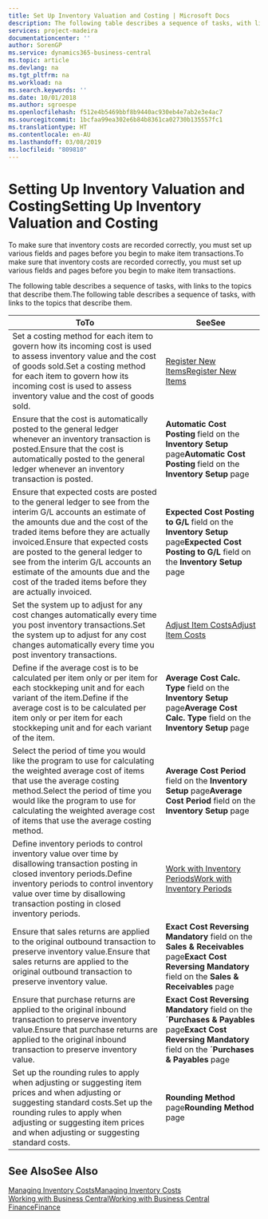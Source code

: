 ```yaml
---
title: Set Up Inventory Valuation and Costing | Microsoft Docs
description: The following table describes a sequence of tasks, with links to the topics that describe them.
services: project-madeira
documentationcenter: ''
author: SorenGP
ms.service: dynamics365-business-central
ms.topic: article
ms.devlang: na
ms.tgt_pltfrm: na
ms.workload: na
ms.search.keywords: ''
ms.date: 10/01/2018
ms.author: sgroespe
ms.openlocfilehash: f512e4b5469bbf8b9440ac930eb4e7ab2e3e4ac7
ms.sourcegitcommit: 1bcfaa99ea302e6b84b8361ca02730b135557fc1
ms.translationtype: HT
ms.contentlocale: en-AU
ms.lasthandoff: 03/08/2019
ms.locfileid: "809810"
---
```

# <a name="setting-up-inventory-valuation-and-costing"></a><span data-ttu-id="d1882-103">Setting Up Inventory Valuation and Costing</span><span class="sxs-lookup"><span data-stu-id="d1882-103">Setting Up Inventory Valuation and Costing</span></span>
<span data-ttu-id="d1882-104">To make sure that inventory costs are recorded correctly, you must set up various fields and pages before you begin to make item transactions.</span><span class="sxs-lookup"><span data-stu-id="d1882-104">To make sure that inventory costs are recorded correctly, you must set up various fields and pages before you begin to make item transactions.</span></span>

<span data-ttu-id="d1882-105">The following table describes a sequence of tasks, with links to the topics that describe them.</span><span class="sxs-lookup"><span data-stu-id="d1882-105">The following table describes a sequence of tasks, with links to the topics that describe them.</span></span>

|<span data-ttu-id="d1882-106">**To**</span><span class="sxs-lookup"><span data-stu-id="d1882-106">**To**</span></span>|<span data-ttu-id="d1882-107">**See**</span><span class="sxs-lookup"><span data-stu-id="d1882-107">**See**</span></span>|  
|------------|-------------|  
|<span data-ttu-id="d1882-108">Set a costing method for each item to govern how its incoming cost is used to assess inventory value and the cost of goods sold.</span><span class="sxs-lookup"><span data-stu-id="d1882-108">Set a costing method for each item to govern how its incoming cost is used to assess inventory value and the cost of goods sold.</span></span>|[<span data-ttu-id="d1882-109">Register New Items</span><span class="sxs-lookup"><span data-stu-id="d1882-109">Register New Items</span></span>](inventory-how-register-new-items.md)|  
|<span data-ttu-id="d1882-110">Ensure that the cost is automatically posted to the general ledger whenever an inventory transaction is posted.</span><span class="sxs-lookup"><span data-stu-id="d1882-110">Ensure that the cost is automatically posted to the general ledger whenever an inventory transaction is posted.</span></span>|<span data-ttu-id="d1882-111">**Automatic Cost Posting** field on the **Inventory Setup** page</span><span class="sxs-lookup"><span data-stu-id="d1882-111">**Automatic Cost Posting** field on the **Inventory Setup** page</span></span>|  
|<span data-ttu-id="d1882-112">Ensure that expected costs are posted to the general ledger to see from the interim G/L accounts an estimate of the amounts due and the cost of the traded items before they are actually invoiced.</span><span class="sxs-lookup"><span data-stu-id="d1882-112">Ensure that expected costs are posted to the general ledger to see from the interim G/L accounts an estimate of the amounts due and the cost of the traded items before they are actually invoiced.</span></span>|<span data-ttu-id="d1882-113">**Expected Cost Posting to G/L** field on the **Inventory Setup** page</span><span class="sxs-lookup"><span data-stu-id="d1882-113">**Expected Cost Posting to G/L** field on the **Inventory Setup** page</span></span>|  
|<span data-ttu-id="d1882-114">Set the system up to adjust for any cost changes automatically every time you post inventory transactions.</span><span class="sxs-lookup"><span data-stu-id="d1882-114">Set the system up to adjust for any cost changes automatically every time you post inventory transactions.</span></span>|[<span data-ttu-id="d1882-115">Adjust Item Costs</span><span class="sxs-lookup"><span data-stu-id="d1882-115">Adjust Item Costs</span></span>](inventory-how-adjust-item-costs.md)|  
|<span data-ttu-id="d1882-116">Define if the average cost is to be calculated per item only or per item for each stockkeping unit and for each variant of the item.</span><span class="sxs-lookup"><span data-stu-id="d1882-116">Define if the average cost is to be calculated per item only or per item for each stockkeping unit and for each variant of the item.</span></span>|<span data-ttu-id="d1882-117">**Average Cost Calc. Type** field on the **Inventory Setup** page</span><span class="sxs-lookup"><span data-stu-id="d1882-117">**Average Cost Calc. Type** field on the **Inventory Setup** page</span></span>|  
|<span data-ttu-id="d1882-118">Select the period of time you would like the program to use for calculating the weighted average cost of items that use the average costing method.</span><span class="sxs-lookup"><span data-stu-id="d1882-118">Select the period of time you would like the program to use for calculating the weighted average cost of items that use the average costing method.</span></span>|<span data-ttu-id="d1882-119">**Average Cost Period** field on the **Inventory Setup** page</span><span class="sxs-lookup"><span data-stu-id="d1882-119">**Average Cost Period** field on the **Inventory Setup** page</span></span>|  
|<span data-ttu-id="d1882-120">Define inventory periods to control inventory value over time by disallowing transaction posting in closed inventory periods.</span><span class="sxs-lookup"><span data-stu-id="d1882-120">Define inventory periods to control inventory value over time by disallowing transaction posting in closed inventory periods.</span></span>|[<span data-ttu-id="d1882-121">Work with Inventory Periods</span><span class="sxs-lookup"><span data-stu-id="d1882-121">Work with Inventory Periods</span></span>](finance-how-to-work-with-inventory-periods.md)|  
|<span data-ttu-id="d1882-122">Ensure that sales returns are applied to the original outbound transaction to preserve inventory value.</span><span class="sxs-lookup"><span data-stu-id="d1882-122">Ensure that sales returns are applied to the original outbound transaction to preserve inventory value.</span></span>|<span data-ttu-id="d1882-123">**Exact Cost Reversing Mandatory** field on the **Sales & Receivables** page</span><span class="sxs-lookup"><span data-stu-id="d1882-123">**Exact Cost Reversing Mandatory** field on the **Sales & Receivables** page</span></span>|  
|<span data-ttu-id="d1882-124">Ensure that purchase returns are applied to the original inbound transaction to preserve inventory value.</span><span class="sxs-lookup"><span data-stu-id="d1882-124">Ensure that purchase returns are applied to the original inbound transaction to preserve inventory value.</span></span>|<span data-ttu-id="d1882-125">**Exact Cost Reversing Mandatory** field on the **´Purchases & Payables** page</span><span class="sxs-lookup"><span data-stu-id="d1882-125">**Exact Cost Reversing Mandatory** field on the **´Purchases & Payables** page</span></span>|
|<span data-ttu-id="d1882-126">Set up the rounding rules to apply when adjusting or suggesting item prices and when adjusting or suggesting standard costs.</span><span class="sxs-lookup"><span data-stu-id="d1882-126">Set up the rounding rules to apply when adjusting or suggesting item prices and when adjusting or suggesting standard costs.</span></span>|<span data-ttu-id="d1882-127">**Rounding Method** page</span><span class="sxs-lookup"><span data-stu-id="d1882-127">**Rounding Method** page</span></span>|  

## <a name="see-also"></a><span data-ttu-id="d1882-128">See Also</span><span class="sxs-lookup"><span data-stu-id="d1882-128">See Also</span></span>  
[<span data-ttu-id="d1882-129">Managing Inventory Costs</span><span class="sxs-lookup"><span data-stu-id="d1882-129">Managing Inventory Costs</span></span>](finance-manage-inventory-costs.md)  
[<span data-ttu-id="d1882-130">Working with Business Central</span><span class="sxs-lookup"><span data-stu-id="d1882-130">Working with Business Central</span></span>](ui-work-product.md)  
[<span data-ttu-id="d1882-131">Finance</span><span class="sxs-lookup"><span data-stu-id="d1882-131">Finance</span></span>](finance.md)  
